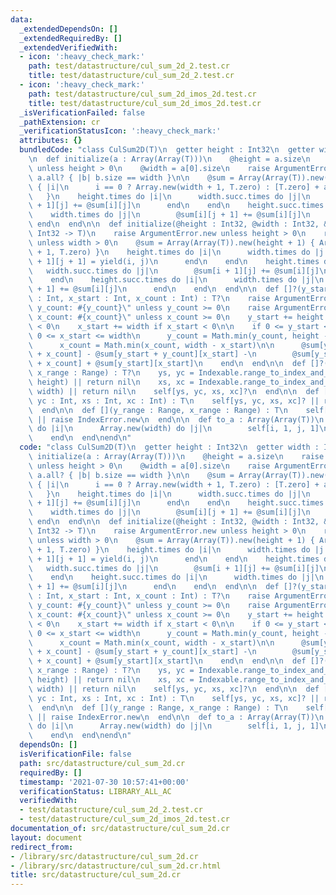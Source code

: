 ```yaml
---
data:
  _extendedDependsOn: []
  _extendedRequiredBy: []
  _extendedVerifiedWith:
  - icon: ':heavy_check_mark:'
    path: test/datastructure/cul_sum_2d_2.test.cr
    title: test/datastructure/cul_sum_2d_2.test.cr
  - icon: ':heavy_check_mark:'
    path: test/datastructure/cul_sum_2d_imos_2d.test.cr
    title: test/datastructure/cul_sum_2d_imos_2d.test.cr
  _isVerificationFailed: false
  _pathExtension: cr
  _verificationStatusIcon: ':heavy_check_mark:'
  attributes: {}
  bundledCode: "class CulSum2D(T)\n  getter height : Int32\n  getter width : Int32\n\
    \n  def initialize(a : Array(Array(T)))\n    @height = a.size\n    raise ArgumentError.new\
    \ unless height > 0\n    @width = a[0].size\n    raise ArgumentError.new unless\
    \ a.all? { |b| b.size == width }\n\n    @sum = Array(Array(T)).new(height + 1)\
    \ { |i|\n      i == 0 ? Array.new(width + 1, T.zero) : [T.zero] + a[i - 1]\n \
    \   }\n    height.times do |i|\n      width.succ.times do |j|\n        @sum[i\
    \ + 1][j] += @sum[i][j]\n      end\n    end\n    height.succ.times do |i|\n  \
    \    width.times do |j|\n        @sum[i][j + 1] += @sum[i][j]\n      end\n   \
    \ end\n  end\n\n  def initialize(@height : Int32, @width : Int32, &block : Int32,\
    \ Int32 -> T)\n    raise ArgumentError.new unless height > 0\n    raise ArgumentError.new\
    \ unless width > 0\n    @sum = Array(Array(T)).new(height + 1) { Array.new(width\
    \ + 1, T.zero) }\n    height.times do |i|\n      width.times do |j|\n        @sum[i\
    \ + 1][j + 1] = yield(i, j)\n      end\n    end\n    height.times do |i|\n   \
    \   width.succ.times do |j|\n        @sum[i + 1][j] += @sum[i][j]\n      end\n\
    \    end\n    height.succ.times do |i|\n      width.times do |j|\n        @sum[i][j\
    \ + 1] += @sum[i][j]\n      end\n    end\n  end\n\n  def []?(y_start : Int, y_count\
    \ : Int, x_start : Int, x_count : Int) : T?\n    raise ArgumentError.new \"Negative\
    \ y_count: #{y_count}\" unless y_count >= 0\n    raise ArgumentError.new \"Negative\
    \ x_count: #{x_count}\" unless x_count >= 0\n    y_start += height if y_start\
    \ < 0\n    x_start += width if x_start < 0\n\n    if 0 <= y_start <= height &&\
    \ 0 <= x_start <= width\n      y_count = Math.min(y_count, height - y_start)\n\
    \      x_count = Math.min(x_count, width - x_start)\n\n      @sum[y_start + y_count][x_start\
    \ + x_count] - @sum[y_start + y_count][x_start] -\n        @sum[y_start][x_start\
    \ + x_count] + @sum[y_start][x_start]\n    end\n  end\n\n  def []?(y_range : Range,\
    \ x_range : Range) : T?\n    ys, yc = Indexable.range_to_index_and_count(y_range,\
    \ height) || return nil\n    xs, xc = Indexable.range_to_index_and_count(x_range,\
    \ width) || return nil\n    self[ys, yc, xs, xc]?\n  end\n\n  def [](ys : Int,\
    \ yc : Int, xs : Int, xc : Int) : T\n    self[ys, yc, xs, xc]? || raise IndexError.new\n\
    \  end\n\n  def [](y_range : Range, x_range : Range) : T\n    self[y_range, x_range]?\
    \ || raise IndexError.new\n  end\n\n  def to_a : Array(Array(T))\n    Array.new(height)\
    \ do |i|\n      Array.new(width) do |j|\n        self[i, 1, j, 1]\n      end\n\
    \    end\n  end\nend\n"
  code: "class CulSum2D(T)\n  getter height : Int32\n  getter width : Int32\n\n  def\
    \ initialize(a : Array(Array(T)))\n    @height = a.size\n    raise ArgumentError.new\
    \ unless height > 0\n    @width = a[0].size\n    raise ArgumentError.new unless\
    \ a.all? { |b| b.size == width }\n\n    @sum = Array(Array(T)).new(height + 1)\
    \ { |i|\n      i == 0 ? Array.new(width + 1, T.zero) : [T.zero] + a[i - 1]\n \
    \   }\n    height.times do |i|\n      width.succ.times do |j|\n        @sum[i\
    \ + 1][j] += @sum[i][j]\n      end\n    end\n    height.succ.times do |i|\n  \
    \    width.times do |j|\n        @sum[i][j + 1] += @sum[i][j]\n      end\n   \
    \ end\n  end\n\n  def initialize(@height : Int32, @width : Int32, &block : Int32,\
    \ Int32 -> T)\n    raise ArgumentError.new unless height > 0\n    raise ArgumentError.new\
    \ unless width > 0\n    @sum = Array(Array(T)).new(height + 1) { Array.new(width\
    \ + 1, T.zero) }\n    height.times do |i|\n      width.times do |j|\n        @sum[i\
    \ + 1][j + 1] = yield(i, j)\n      end\n    end\n    height.times do |i|\n   \
    \   width.succ.times do |j|\n        @sum[i + 1][j] += @sum[i][j]\n      end\n\
    \    end\n    height.succ.times do |i|\n      width.times do |j|\n        @sum[i][j\
    \ + 1] += @sum[i][j]\n      end\n    end\n  end\n\n  def []?(y_start : Int, y_count\
    \ : Int, x_start : Int, x_count : Int) : T?\n    raise ArgumentError.new \"Negative\
    \ y_count: #{y_count}\" unless y_count >= 0\n    raise ArgumentError.new \"Negative\
    \ x_count: #{x_count}\" unless x_count >= 0\n    y_start += height if y_start\
    \ < 0\n    x_start += width if x_start < 0\n\n    if 0 <= y_start <= height &&\
    \ 0 <= x_start <= width\n      y_count = Math.min(y_count, height - y_start)\n\
    \      x_count = Math.min(x_count, width - x_start)\n\n      @sum[y_start + y_count][x_start\
    \ + x_count] - @sum[y_start + y_count][x_start] -\n        @sum[y_start][x_start\
    \ + x_count] + @sum[y_start][x_start]\n    end\n  end\n\n  def []?(y_range : Range,\
    \ x_range : Range) : T?\n    ys, yc = Indexable.range_to_index_and_count(y_range,\
    \ height) || return nil\n    xs, xc = Indexable.range_to_index_and_count(x_range,\
    \ width) || return nil\n    self[ys, yc, xs, xc]?\n  end\n\n  def [](ys : Int,\
    \ yc : Int, xs : Int, xc : Int) : T\n    self[ys, yc, xs, xc]? || raise IndexError.new\n\
    \  end\n\n  def [](y_range : Range, x_range : Range) : T\n    self[y_range, x_range]?\
    \ || raise IndexError.new\n  end\n\n  def to_a : Array(Array(T))\n    Array.new(height)\
    \ do |i|\n      Array.new(width) do |j|\n        self[i, 1, j, 1]\n      end\n\
    \    end\n  end\nend\n"
  dependsOn: []
  isVerificationFile: false
  path: src/datastructure/cul_sum_2d.cr
  requiredBy: []
  timestamp: '2021-07-30 10:57:41+00:00'
  verificationStatus: LIBRARY_ALL_AC
  verifiedWith:
  - test/datastructure/cul_sum_2d_2.test.cr
  - test/datastructure/cul_sum_2d_imos_2d.test.cr
documentation_of: src/datastructure/cul_sum_2d.cr
layout: document
redirect_from:
- /library/src/datastructure/cul_sum_2d.cr
- /library/src/datastructure/cul_sum_2d.cr.html
title: src/datastructure/cul_sum_2d.cr
---
```

